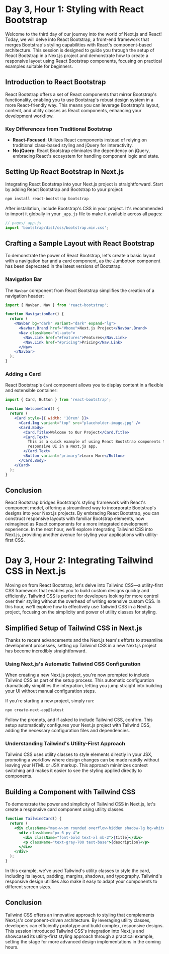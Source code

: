 # Day 3, Hour 1: Styling with React Bootstrap

Welcome to the third day of our journey into the world of Next.js and React! Today, we will delve into React Bootstrap, a front-end framework that merges Bootstrap's styling capabilities with React's component-based architecture. This session is designed to guide you through the setup of React Bootstrap in a Next.js project and demonstrate how to create a responsive layout using React Bootstrap components, focusing on practical examples suitable for beginners.

## Introduction to React Bootstrap

React Bootstrap offers a set of React components that mirror Bootstrap's functionality, enabling you to use Bootstrap's robust design system in a more React-friendly way. This means you can leverage Bootstrap's layout, content, and utility classes as React components, enhancing your development workflow.

### Key Differences from Traditional Bootstrap

- **React-Focused**: Utilizes React components instead of relying on traditional class-based styling and jQuery for interactivity.
- **No jQuery**: React Bootstrap eliminates the dependency on jQuery, embracing React's ecosystem for handling component logic and state.

## Setting Up React Bootstrap in Next.js

Integrating React Bootstrap into your Next.js project is straightforward. Start by adding React Bootstrap and Bootstrap to your project:

```bash
npm install react-bootstrap bootstrap
```

After installation, include Bootstrap's CSS in your project. It's recommended to import it globally in your `_app.js` file to make it available across all pages:

```jsx
// pages/_app.js
import 'bootstrap/dist/css/bootstrap.min.css';
```

## Crafting a Sample Layout with React Bootstrap

To demonstrate the power of React Bootstrap, let's create a basic layout with a navigation bar and a card component, as the Jumbotron component has been deprecated in the latest versions of Bootstrap.

### Navigation Bar

The `Navbar` component from React Bootstrap simplifies the creation of a navigation header:

```jsx
import { Navbar, Nav } from 'react-bootstrap';

function NavigationBar() {
  return (
    <Navbar bg="dark" variant="dark" expand="lg">
      <Navbar.Brand href="#home">Next.js Project</Navbar.Brand>
      <Nav className="ml-auto">
        <Nav.Link href="#features">Features</Nav.Link>
        <Nav.Link href="#pricing">Pricing</Nav.Link>
      </Nav>
    </Navbar>
  );
}
```

### Adding a Card

React Bootstrap's `Card` component allows you to display content in a flexible and extensible container:

```jsx
import { Card, Button } from 'react-bootstrap';

function WelcomeCard() {
  return (
    <Card style={{ width: '18rem' }}>
      <Card.Img variant="top" src="placeholder-image.jpg" />
      <Card.Body>
        <Card.Title>Welcome to Our Project</Card.Title>
        <Card.Text>
          This is a quick example of using React Bootstrap components to build a
          responsive UI in a Next.js app.
        </Card.Text>
        <Button variant="primary">Learn More</Button>
      </Card.Body>
    </Card>
  );
}
```

## Conclusion

React Bootstrap bridges Bootstrap's styling framework with React's component model, offering a streamlined way to incorporate Bootstrap's designs into your Next.js projects. By embracing React Bootstrap, you can construct responsive layouts with familiar Bootstrap elements, now reimagined as React components for a more integrated development experience. In the next hour, we'll explore integrating Tailwind CSS into Next.js, providing another avenue for styling your applications with utility-first CSS.

<!--! Hour 2 -->

# Day 3, Hour 2: Integrating Tailwind CSS in Next.js

Moving on from React Bootstrap, let's delve into Tailwind CSS—a utility-first CSS framework that enables you to build custom designs quickly and efficiently. Tailwind CSS is perfect for developers looking for more control over their styling without the overhead of writing extensive custom CSS. In this hour, we'll explore how to effectively use Tailwind CSS in a Next.js project, focusing on the simplicity and power of utility classes for styling.

## Simplified Setup of Tailwind CSS in Next.js

Thanks to recent advancements and the Next.js team's efforts to streamline development processes, setting up Tailwind CSS in a new Next.js project has become incredibly straightforward.

### Using Next.js's Automatic Tailwind CSS Configuration

When creating a new Next.js project, you're now prompted to include Tailwind CSS as part of the setup process. This automatic configuration dramatically simplifies the integration, letting you jump straight into building your UI without manual configuration steps.

If you're starting a new project, simply run:

```bash
npx create-next-app@latest
```

Follow the prompts, and if asked to include Tailwind CSS, confirm. This setup automatically configures your Next.js project with Tailwind CSS, adding the necessary configuration files and dependencies.

### Understanding Tailwind's Utility-First Approach

Tailwind CSS uses utility classes to style elements directly in your JSX, promoting a workflow where design changes can be made rapidly without leaving your HTML or JSX markup. This approach minimizes context switching and makes it easier to see the styling applied directly to components.

## Building a Component with Tailwind CSS

To demonstrate the power and simplicity of Tailwind CSS in Next.js, let's create a responsive card component using utility classes.

```jsx
function TailwindCard() {
  return (
    <div className="max-w-sm rounded overflow-hidden shadow-lg bg-white">
      <div className="px-6 py-4">
        <div className="font-bold text-xl mb-2">{title}</div>
        <p className="text-gray-700 text-base">{description}</p>
      </div>
    </div>
  );
}
```

In this example, we've used Tailwind's utility classes to style the card, including its layout, padding, margins, shadows, and typography. Tailwind's responsive design utilities also make it easy to adapt your components to different screen sizes.

## Conclusion

Tailwind CSS offers an innovative approach to styling that complements Next.js's component-driven architecture. By leveraging utility classes, developers can efficiently prototype and build complex, responsive designs. This session introduced Tailwind CSS's integration into Next.js and showcased its utility-first styling approach through a practical example, setting the stage for more advanced design implementations in the coming hours.
